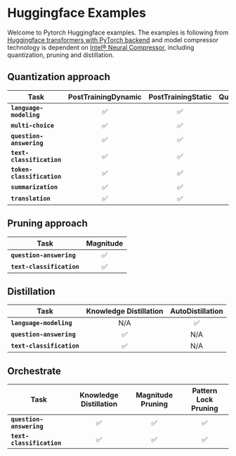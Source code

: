 # Huggingface Examples

Welcome to Pytorch Huggingface examples. The examples is following from [Huggingface transformers with PyTorch backend](https://github.com/huggingface/transformers/tree/main/examples/pytorch) and model compressor technology is dependent on [Intel® Neural Compressor](https://github.com/intel/neural-compressor), including quantization, pruning and distillation. 

## Quantization approach

| Task | PostTrainingDynamic | PostTrainingStatic | QuantizationAwareTraining
|---|:---:|:---:|:---:|
|**`language-modeling`**| ✅ | ✅ | ✅
|**`multi-choice`**| ✅ | ✅ | ✅
|**`question-answering`**| ✅ | ✅ | ✅
|**`text-classification`**| ✅ | ✅ | ✅
|**`token-classification`**| ✅ | ✅ | ✅
|**`summarization`**| ✅ | ✅ | ✅
|**`translation`**| ✅ | ✅ | ✅

## Pruning approach

| Task | Magnitude
|---|:---:|
|**`question-answering`**| ✅ 
|**`text-classification`**| ✅

## Distillation

| Task | Knowledge Distillation | AutoDistillation
|---|:---:|:---:|
|**`language-modeling`**| N/A | ✅ 
|**`question-answering`**| ✅ | N/A
|**`text-classification`**| ✅| N/A

## Orchestrate

| Task | Knowledge Distillation | Magnitude Pruning | Pattern Lock Pruning
|---|:---:|:---:| :---:|
|**`question-answering`**| ✅ | ✅ | ✅
|**`text-classification`**| ✅| ✅ | ✅
